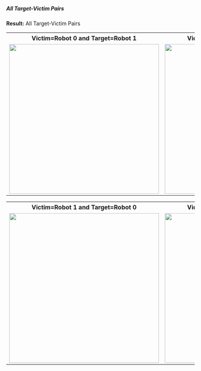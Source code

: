 ##### All Target-Victim Pairs

**Result:** All Target-Victim Pairs

<table>
  <tr>
    <th>Victim=Robot 0 and Target=Robot 1</th>
    <th>Victim=Robot 0 and Target=Robot 2</th>
  </tr>
  <tr>
    <td>
      <img src="./Videos/orca/all_v_t_pairs/robot_visualization_v0_t1.gif" width="400"/>
    </td>
    <td>
      <img src="./Videos/orca/all_v_t_pairs/robot_visualization_v0_t2.gif" width="400"/>
    </td>
  </tr>
</table>

<table>
  <tr>
    <th>Victim=Robot 1 and Target=Robot 0</th>
    <th>Victim=Robot 2 and Target=Robot 1</th>
  </tr>
  <tr>
    <td>
      <img src="./Videos/orca/all_v_t_pairs/robot_visualization_v1_t0.gif" width="400"/>
    </td>
    <td>
      <img src="./Videos/orca/all_v_t_pairs/robot_visualization_v2_t1.gif" width="400"/>
    </td>
  </tr>
</table>
